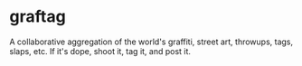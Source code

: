 # graftag
A collaborative aggregation of the world's graffiti, street art, throwups, tags, slaps, etc. If it's dope, shoot it, tag it, and post it.
